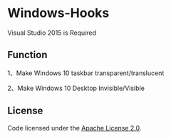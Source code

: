 # Windows-Hooks

Visual Studio 2015 is Required

## Function

1、Make Windows 10 taskbar transparent/translucent

2、Make Windows 10 Desktop Invisible/Visible


## License

Code licensed under the [Apache License 2.0](LICENSE).


